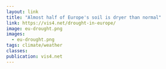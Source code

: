 ```yaml
---
layout: link
title: "Almost half of Europe's soil is dryer than normal"
link: https://vis4.net/drought-in-europe/
image: eu-drought.png
images:
  - eu-drought.png
tags: climate/weather
classes:
publication: vis4.net
---
```

